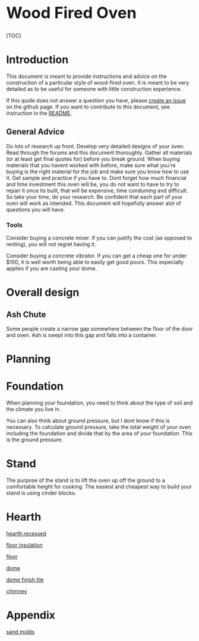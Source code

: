 
<h1 style="font-size: 42">Wood Fired Oven</h1>

[TOC]

# Introduction

This document is meant to provide instructions and advice on the construction of a particular style of wood-fired oven.
It is meant to be very detailed as to be useful for someone with little construction experience.

If this quide does not answer a question you have, please [create an issue](https://github.com/chuck1/book_wood_oven/issues) on the github page.
If you want to contribute to this document, see instruction in the [README](https://github.com/chuck1/book_wood_oven).

## General Advice

Do lots of research up front.
Develop very detailed designs of your oven.
Read through the forums and this document thoroughly.
Gather all materials (or at least get final quotes for) before you break ground.
When buying materials that you havent worked with before, make sure what you're buying is the right material for the job
and make sure you know how to use it.
Get sample and practice if you have to.
Dont forget how much financial and time investment this oven will be, you do not want to have to try to repair it once its built,
that will be expensive, time conduming and difficult.
So take your time, do your research.
Be confident that each part of your oven will work as intended.
This document will hopefully answer alot of questions you will have.

### Tools

Consider buying a concrete mixer.
If you can justify the cost (as opposed to renting), you will not regret having it.

Consider buying a concrete vibrator.
If you can get a cheap one for under $100, it is well worth being able to easily get good pours.
This especially applies if you are casting your dome.


# Overall design

## Ash Chute

Some people create a narrow gap somewhere between the floor of the door and oven.
Ash is swept into this gap and falls into a container.

# Planning

# Foundation

When planning your foundation, you need to think about the type of soil and the climate you live in.

You can also think about ground pressure, but I dont know if this is necessary.
To calculate ground pressure, take the total weight of your oven including the foundation and divide that by the area of your foundation.
This is the ground pressure.

# Stand

The purpose of the stand is to lift the oven up off the ground to a comfortable height for cooking.
The easiest and cheapest way to build your stand is using cinder blocks.

# Hearth

[hearth recessed](hearth_recessed.md)

[floor insulation](floor_insulation.md)

[floor](floor.md)

[dome](dome/main.md)

[dome finish tile](dome_finish_tile.md)

[chimney](chimney.md)

# Appendix

[sand molds](sand_molds.md)


